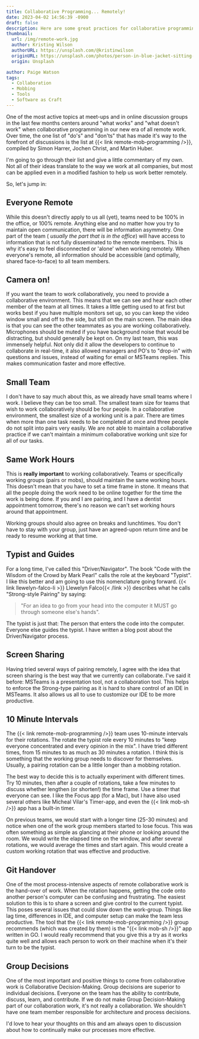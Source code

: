 ```yaml
---
title: Collaborative Programming... Remotely!
date: 2023-04-02 14:56:39 -0900
draft: false
description: Here are some great practices for collaborative programming on a remote team.
thumbnail:
  url: /img/remote-work.jpg
  author: Kristing Wilson
  authorURL: https://unsplash.com/@kristinwilson
  originURL: https://unsplash.com/photos/person-in-blue-jacket-sitting-on-brown-wooden-chair-near-brown-wooden-table-during-daytime-z3htkdHUh5w
  origin: Unsplash

author: Paige Watson
tags:
  - Collaboration
  - Mobbing
  - Tools
  - Software as Craft
---
```


One of the most active topics at meet-ups and in online discussion groups in the last few months centers
around "what works" and "what doesn't work" when collaborative programming in our new era of all remote work. Over time,
the one list of "do's" and "don'ts" that has made it's way to the forefront of discussions is the list at
{{< link remote-mob-programming />}}, compiled by Simon Harrer, Jochen Christ, and Martin Huber.

I'm going to go through their list and give a little commentary of my own. Not all of their ideas translate to the way
we work at all companies, but most can be applied even in a modified fashion to help us work better remotely.

So, let's jump in:

## Everyone Remote

While this doesn't directly apply to us all (yet), teams need to be 100% in the office, or 100% remote. Anything else
and no matter how you try to maintain open communication, there will be information asymmetry. One part of the team (
_usually the part that is in the office_) will have access to information that is not fully disseminated to the remote
members. This is why it's easy to feel disconnected or 'alone' when working remotely. When everyone's remote, all
information should be accessible (and optimally, shared face-to-face) to all team members.

## Camera on!

If you want the team to work collaboratively, you need to provide a collaborative environment. This means that we can
see and hear each other member of the team at all times. It takes a little getting used to at first but works best if
you have multiple monitors set up, so you can keep the video window small and off to the side, but still on the main
screen. The main idea is that you can see the other teammates as you are working collaboratively. Microphones should be
muted if you have background noise that would be distracting, but should generally be kept on. On my last team, this was
immensely helpful. Not only did it allow the developers to continue to collaborate in real-time, it also allowed
managers and PO's to "drop-in" with questions and issues, instead of waiting for email or MSTeams replies. This makes
communication faster and more effective.

## Small Team

I don't have to say much about this, as we already have small teams where I work. I believe they can be too small. The
smallest team size for teams that wish to work collaboratively should be four people. In a collaborative environment,
the smallest size of a working unit is a pair. There are times when more than one task needs to be completed at once and
three people do not split into pairs very easily. We are not able to maintain a collaborative practice if we can't
maintain a minimum collaborative working unit size for all of our tasks.

## Same Work Hours

This is **really important** to working collaboratively. Teams or specifically working groups (pairs or mobs), should
maintain the same working hours. This doesn't mean that you have to set a time frame in stone. It means that all the
people doing the work need to be online together for the time the work is being done. If you and I are pairing, and I
have a dentist appointment tomorrow, there's no reason we can't set working hours around that appointment.

Working groups should also agree on breaks and lunchtimes. You don't have to stay with your group, just have an
agreed-upon return time and be ready to resume working at that time.

## Typist and Guides

For a long time, I've called this "Driver/Navigator". The book "Code with the Wisdom of the Crowd by Mark Pearl" calls
the role at the keyboard "Typist". I like this better and am going to use this nomenclature going forward. {{< link llewelyn-falco-li >}} Llewelyn
Falco{{< /link >}} describes what he calls "Strong-style Pairing" by saying:

> "For an idea to go from your head into the computer it MUST go through someone else's hands".

The typist is just that: The person that enters the code into the computer. Everyone else guides the typist. I have
written a blog post about the Driver/Navigator process.

## Screen Sharing

Having tried several ways of pairing remotely, I agree with the idea that screen sharing is the best way that we
currently can collaborate. I've said it before: MSTeams is a presentation tool, not a collaboration tool. This helps to
enforce the Strong-type pairing as it is hard to share control of an IDE in MSTeams. It also allows us all to use to
customize our IDE to be more productive.

## 10 Minute Intervals

The {{< link remote-mob-programming />}} team uses 10-minute intervals for their rotations. The rotate
the typist role every 10
minutes to "keep everyone concentrated and every opinion in the mix". I have tried different times, from 15 minutes to
as much as 30 minutes a rotation. I think this is something that the working group needs to discover for themselves.
Usually, a pairing rotation can be a little longer than a mobbing rotation.

The best way to decide this is to actually experiment with different times. Try 10 minutes, then after a couple of
rotations, take a few minutes to discuss whether lengthen (or shorten!) the time frame. Use a timer that everyone can
see. I like the Focus app (for a Mac), but I have also used several others like Micheal Vilar's Timer-app, and even the
{{< link mob-sh />}} app has a built-in timer.

On previous teams, we would start with a longer time (25-30 minutes) and notice when one of the work group members
started to lose focus. This was often something as simple as glancing at their phone or looking around the room. We
would write the elapsed time on the window, and after several rotations, we would average the times and start again.
This would create a custom working rotation that was effective and productive.

## Git Handover

One of the most process-intensive aspects of remote collaborative work is the hand-over of work. When the rotation
happens, getting the code onto another person's computer can be confusing and frustrating. The easiest solution to this
is to share a screen and give control to the current typist. This poses several issues that could slow down the
work-group. Things like lag time, differences in IDE, and computer setup can make the team less productive. The tool
that the {{< link remote-mob-programming />}} group recommends (which was created by them) is
the "{{< link mob-sh />}}" app written in GO. I would
really recommend that you give this a try as it works quite well and allows each person to work on their machine when
it's their turn to be the typist.

## Group Decisions

One of the most important and positive things to come from collaborative work is Collaborative Decision-Making. Group
decisions are superior to individual decisions. Everyone on the team has the ability to contribute, discuss, learn, and
contribute. If we do not make Group Decision-Making part of our collaboration work, it's not really a collaboration. We
shouldn't have one team member responsible for architecture and process decisions.

I'd love to hear your thoughts on this and am always open to discussion about how to continually make our processes more
effective.
